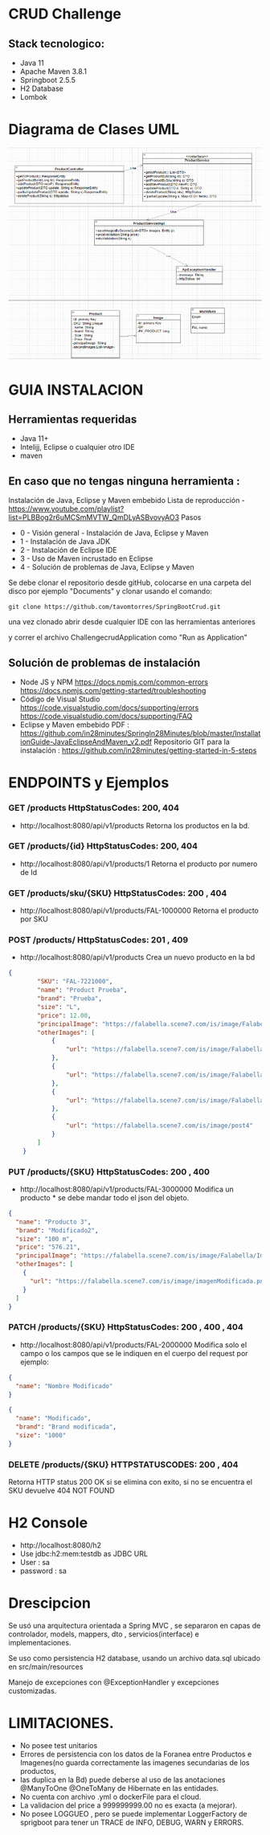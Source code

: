 # CRUD Challenge
## Stack tecnologico:
- Java 11
- Apache Maven 3.8.1
- Springboot 2.5.5
- H2 Database
- Lombok

# Diagrama de Clases UML
![alt text](docs/DiagramaUML.PNG)


# GUIA INSTALACION
## Herramientas requeridas
- Java 11+
- Intelijj, Eclipse o cualquier otro IDE
- maven

## En caso que no tengas ninguna herramienta :
Instalación de Java, Eclipse y Maven embebido
Lista de reproducción - https://www.youtube.com/playlist?list=PLBBog2r6uMCSmMVTW_QmDLyASBvovyAO3
Pasos
- 0 - Visión general - Instalación de Java, Eclipse y Maven
- 1 - Instalación de Java JDK
- 2 - Instalación de Eclipse IDE
- 3 - Uso de Maven incrustado en Eclipse
- 4 - Solución de problemas de Java, Eclipse y Maven


Se debe clonar el repositorio desde gitHub, colocarse en una carpeta del disco
por ejemplo "Documents" y clonar usando el comando:

```shell script
git clone https://github.com/tavomtorres/SpringBootCrud.git
```
una vez clonado abrir desde cualquier IDE con las herramientas anteriores

y correr el archivo ChallengecrudApplication como "Run as Application"

## Solución de problemas de instalación
- Node JS y NPM
https://docs.npmjs.com/common-errors
https://docs.npmjs.com/getting-started/troubleshooting
- Código de Visual Studio
https://code.visualstudio.com/docs/supporting/errors
https://code.visualstudio.com/docs/supporting/FAQ
- Eclipse y Maven embebido
PDF : https://github.com/in28minutes/SpringIn28Minutes/blob/master/InstallationGuide-JavaEclipseAndMaven_v2.pdf
Repositorio GIT para la instalación : https://github.com/in28minutes/getting-started-in-5-steps


# ENDPOINTS y Ejemplos

### GET /products HttpStatusCodes: 200, 404
- http://localhost:8080/api/v1/products
Retorna los productos en la bd.

### GET /products/{id} HttpStatusCodes: 200, 404
- http://localhost:8080/api/v1/products/1
Retorna el producto por numero de Id

### GET /products/sku/{SKU} HttpStatusCodes: 200 , 404
- http://localhost:8080/api/v1/products/FAL-1000000
  Retorna el producto por SKU

### POST /products/ HttpStatusCodes: 201 , 409 
- http://localhost:8080/api/v1/products
  Crea un nuevo producto en la bd
```json
{
        "SKU": "FAL-7221000",
        "name": "Product Prueba",
        "brand": "Prueba",
        "size": "L",
        "price": 12.00,
        "principalImage": "https://falabella.scene7.com/is/image/Falabella/POST.png",
        "otherImages": [
            {
                "url": "https://falabella.scene7.com/is/image/Falabella/post1"
            },
            {
                "url": "https://falabella.scene7.com/is/image/Falabella/post2"
            },
            {
                "url": "https://falabella.scene7.com/is/image/Falabella/post3"
            },
            {
                "url": "https://falabella.scene7.com/is/image/post4"
            }
        ]
    }
```

### PUT /products/{SKU} HttpStatusCodes: 200 , 400 
- http://localhost:8080/api/v1/products/FAL-3000000
  Modifica un producto * se debe mandar todo el json del objeto.

```json
{
  "name": "Producto 3",
  "brand": "Modificado2",
  "size": "100 m",
  "price": "576.21",
  "principalImage": "https://falabella.scene7.com/is/image/Falabella/ImagenModificada.jpg",
  "otherImages": [
    {
      "url": "https://falabella.scene7.com/is/image/imagenModificada.png"
    }
  ]
}
```

### PATCH /products/{SKU} HttpStatusCodes: 200 , 400 , 404
- http://localhost:8080/api/v1/products/FAL-2000000
  Modifica solo el campo o los campos que se le indiquen en el cuerpo del request por ejemplo:

```json
{
  "name": "Nombre Modificado"
}
```


```json
{
  "name": "Modificado",
  "brand": "Brand modificada",
  "size": "1000"
}
```

### DELETE /products/{SKU}  HTTPSTATUSCODES: 200 , 404
Retorna HTTP status 200 OK si se elimina con exito, si no se encuentra el SKU devuelve 404
NOT FOUND

# H2 Console
- http://localhost:8080/h2
- Use jdbc:h2:mem:testdb as JDBC URL
- User : sa
- password : sa


# Drescipcion 
Se usó una arquitectura orientada a Spring MVC , se separaron en capas de controlador,
models, mappers, dto , servicios(interface) e implementaciones.

Se uso como persistencia H2 database, usando un archivo data.sql 
ubicado en src/main/resources

Manejo de excepciones con @ExceptionHandler y excepciones customizadas.

# LIMITACIONES.
- No posee test unitarios
- Errores de persistencia con los datos de la Foranea entre Productos e 
 Imagenes(no guarda correctamente las imagenes secundarias de los productos, 
- las duplica en la Bd) puede deberse al uso de las anotaciones @ManyToOne @OneToMany de Hibernate en las entidades.
- No cuenta con archivo .yml o dockerFile para el cloud.
- La validacion del price a 999999999.00 no es exacta (a mejorar).
- No posee LOGGUEO , pero se puede implementar LoggerFactory de sprigboot para 
  tener un TRACE de INFO, DEBUG, WARN y ERRORS.






